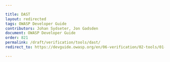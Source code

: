 ```yaml
---

title: DAST
layout: redirected
tags: OWASP Developer Guide
contributors: Johan Sydseter, Jon Gadsden
document: OWASP Developer Guide
order: 821
permalink: /draft/verification/tools/dast/
redirect_to: https://devguide.owasp.org/en/06-verification/02-tools/01-dast/

---
```


